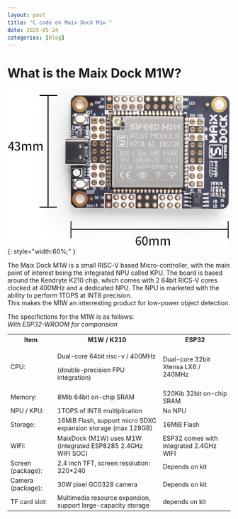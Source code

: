 ```yaml
---
layout: post
title: "C code on Maix Dock M1w "
date: 2025-05-24
categories: [blog]
---
```

# What is the Maix Dock M1W?
![Maix Dock M1W](/assets/Maix-dock.jpg "test"){: style="width:60%;" }

The Maix Dock M1W is a small RISC-V based Micro-controller, with the main point of interest being the integrated NPU called KPU. 
The board is based around the Kendryte K210 chip, which comes with 2 64bit RICS-V cores clocked at 400MHz and a dedicated NPU. 
The NPU is marketed with the ability to perform 1TOPS at INT8 precision.  
This makes the M1W an interresting product for low-power object detection.  

The specifictions for the M1W is as follows:  
*With ESP32-WROOM for comparision*

<table>
    <tr>
        <th>Item</th>
        <th>M1W / K210</th>
        <th>ESP32</th>
    </tr>
    <tr>
    <td>CPU:</td>
        <td>
            <p>Dual-core 64bit risc-v / 400MHz</p>
            <p> (double-precision FPU integration)</p>
        </td>
        <td>Dual-core 32bit Xtensa LX6 / 240MHz</td>
    </tr>
    <tr>
        <td>Memory:</td>
        <td> 8Mib 64bit on-chip SRAM </td>
        <td> 520Kib 32bit on-chip SRAM</td>
    </tr>
    <tr>
        <td>NPU / KPU:</td>
        <td> 1TOPS of INT8 multiplication</td>
        <td> No NPU</td>
    </tr>
    <tr>
        <td>Storage:</td>
        <td>16MiB Flash, support micro SDXC expansion storage (max 128GB)</td>
        <td>16MiB Flash</td>
    </tr>
    <tr>
        <td> WIFI: </td>
        <td> MaixDock (M1W) uses M1W (integrated ESP8285 2.4GHz WIFI SOC)</td>
        <td> ESP32 comes with integrated 2.4GHz WIFI</td>
    </tr>
    <tr>
        <td> Screen (package): </td>
        <td> 2.4 inch TFT, screen resolution: 320*240</td>
        <td> Depends on kit</td>
    </tr>
    <tr>
        <td> Camera (package):</td>
        <td> 30W pixel GC0328 camera </td>
        <td> Depends on kit</td>
    </tr>
    <tr>
        <td> TF card slot:</td>
        <td> Multimedia resource expansion, support large-capacity storage</td>
        <td> depends on kit</td>
    </tr>
    

